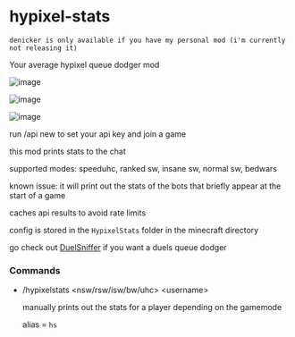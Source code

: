 # hypixel-stats

`denicker is only available if you have my personal mod (i'm currently not releasing it)`

Your average hypixel queue dodger mod

![image](https://user-images.githubusercontent.com/45801973/136708050-2afb3d42-d7af-4694-ac8c-010686478465.png)

![image](https://user-images.githubusercontent.com/45801973/136709135-eb59ede0-d0ea-45c5-a3a4-5beff0197009.png)


![image](https://user-images.githubusercontent.com/45801973/136708123-560f187e-5eb7-47b6-b128-98601c929330.png)



run /api new to set your api key and join a game

this mod prints stats to the chat

supported modes: speeduhc, ranked sw, insane sw, normal sw, bedwars

known issue: it will print out the stats of the bots that briefly appear at the start of a game

caches api results to avoid rate limits

config is stored in the `HypixelStats` folder in the minecraft directory

go check out [DuelSniffer](https://github.com/exejar/DuelSniffer) if you want a duels queue dodger

### Commands
- /hypixelstats <nsw/rsw/isw/bw/uhc> \<username\>

  manually prints out the stats for a player depending on the gamemode
  
  alias = `hs`

